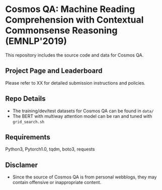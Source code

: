 # Cosmos QA: Machine Reading Comprehension with Contextual Commonsense Reasoning (EMNLP'2019)

This repository includes the source code and data for Cosmos QA.

## Project Page and Leaderboard

Please refer to XX for detailed submission instructions and policies.

## Repo Details

* The training/dev/test datasets for Cosmos QA can be found in ```data/```
* The BERT with multiway attention model can be ran and tuned with ```grid_search.sh```

## Requirements

Python3, Pytorch1.0, tqdm, boto3, requests

## Disclamer

* Since the source of Cosmos QA is from personal webblogs, they may contain offensive or inappropriate content. 
